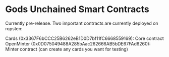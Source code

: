
# Gods Unchained Smart Contracts

Currently pre-release. Two important contracts are currently deployed on ropsten: 

Cards (0x3367F6bCCC25B6262eB1D0D7bf11fC6668559169): Core contract
OpenMinter (0x0D075049488A285bAac262666AB5bDE67FAd6260): Minter contract (can create any cards you want for testing)

